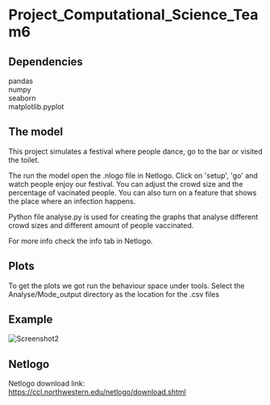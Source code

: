 # Project_Computational_Science_Team6

## Dependencies
pandas <br />
numpy <br />
seaborn <br />
matplotlib.pyplot

## The model
This project simulates a festival where people dance, go to the bar or visited the toilet.

The run the model open the .nlogo file in Netlogo. Click on 'setup', 'go' and watch people enjoy our festival. You can adjust the crowd size and the percentage of vacinated people. You can also turn on a feature that shows the place where an infection happens.

Python file analyse.py is used for creating the graphs that analyse different crowd sizes and different amount of people vaccinated.

For more info check the info tab in Netlogo.
## Plots
To get the plots we got run the behaviour space under tools. Select the Analyse/Mode_output directory as the location for the .csv files

## Example
![Screenshot2](https://user-images.githubusercontent.com/43953664/152406416-f8ff0672-8f93-4c5b-a72c-5e648c3d63a3.png)


## Netlogo
Netlogo download link: https://ccl.northwestern.edu/netlogo/download.shtml
